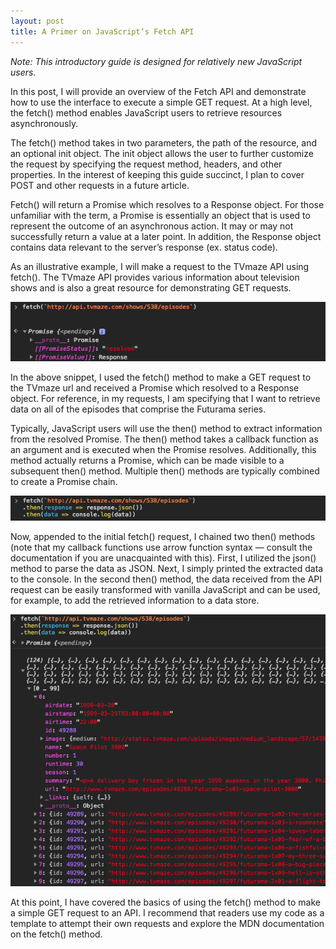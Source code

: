 ```yaml
---
layout: post
title: A Primer on JavaScript’s Fetch API
---
```

<em>Note: This introductory guide is designed for relatively new JavaScript users.</em>

In this post, I will provide an overview of the Fetch API and demonstrate how to use the interface to execute a simple GET request. At a high level, the fetch() method enables JavaScript users to retrieve resources asynchronously.

The fetch() method takes in two parameters, the path of the resource, and an optional init object. The init object allows the user to further customize the request by specifying the request method, headers, and other properties. In the interest of keeping this guide succinct, I plan to cover POST and other requests in a future article.

Fetch() will return a Promise which resolves to a Response object. For those unfamiliar with the term, a Promise is essentially an object that is used to represent the outcome of an asynchronous action. It may or may not successfully return a value at a later point. In addition, the Response object contains data relevant to the server’s response (ex. status code).

As an illustrative example, I will make a request to the TVmaze API using fetch(). The TVmaze API provides various information about television shows and is also a great resource for demonstrating GET requests.

![Tvmaze](/assets/images/fetch1.png)

In the above snippet, I used the fetch() method to make a GET request to the TVmaze url and received a Promise which resolved to a Response object. For reference, in my requests, I am specifying that I want to retrieve data on all of the episodes that comprise the Futurama series.

Typically, JavaScript users will use the then() method to extract information from the resolved Promise. The then() method takes a callback function as an argument and is executed when the Promise resolves. Additionally, this method actually returns a Promise, which can be made visible to a subsequent then() method. Multiple then() methods are typically combined to create a Promise chain.

![fetch2](/assets/images/fetch2.png)

Now, appended to the initial fetch() request, I chained two then() methods (note that my callback functions use arrow function syntax — consult the documentation if you are unacquainted with this). First, I utilized the json() method to parse the data as JSON. Next, I simply printed the extracted data to the console. In the second then() method, the data received from the API request can be easily transformed with vanilla JavaScript and can be used, for example, to add the retrieved information to a data store.

![fetch3](/assets/images/fetch3.png)

At this point, I have covered the basics of using the fetch() method to make a simple GET request to an API. I recommend that readers use my code as a template to attempt their own requests and explore the MDN documentation on the fetch() method.
